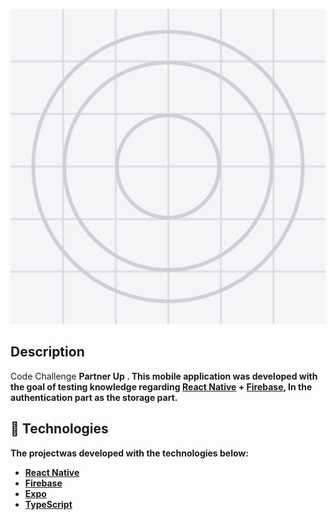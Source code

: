 <p align="center">
  <img src= "/assets/icon.png"
  width="700" heigth="700"><br>
</p>


## Description

Code Challenge <b> Partner Up <b>. This mobile application was developed with the goal of testing knowledge regarding [React Native](https://reactnative.dev/) + 
[Firebase](https://firebase.google.com/?hl=pt), In the authentication part as the storage part.

## 🚀 Technologies

The projectwas developed with the technologies below:

- [React Native](https://facebook.github.io/react-native/)
- [Firebase](https://firebase.google.com/?hl=pt)
- [Expo](https://expo.io/)
- [TypeScript](https://www.typescriptlang.org/)



